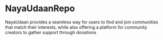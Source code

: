 # NayaUdaanRepo
NayaUdaan provides a seamless way for users to find and join communities that match their interests, while also offering a platform for community creators to gather support through donations
